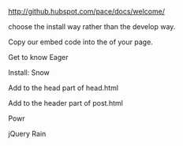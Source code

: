 http://github.hubspot.com/pace/docs/welcome/

choose the install way rather than the develop way.

Copy our embed code into the <head> of your page. 

<script src="//fast.eager.io/GqlikMOv07.js"></script>

Get to know Eager

Install:
Snow


Add to the head part of head.html
<!--page load progress bar from Eager-->
<script src="//fast.eager.io/GqlikMOv07.js"></script>
<!--Snow from Eager-->
<script src="//fast.eager.io/GqlikMOv07.js"></script>

Add to the header part of post.html 
	<script src="//fast.eager.io/GqlikMOv07.js"></script>

Powr

jQuery Rain